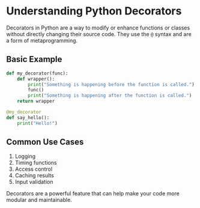 # Understanding Python Decorators

Decorators in Python are a way to modify or enhance functions or classes without directly changing their source code. They use the `@` syntax and are a form of metaprogramming.

## Basic Example

```python
def my_decorator(func):
    def wrapper():
        print("Something is happening before the function is called.")
        func()
        print("Something is happening after the function is called.")
    return wrapper

@my_decorator
def say_hello():
    print("Hello!")
```

## Common Use Cases

1. Logging
2. Timing functions
3. Access control
4. Caching results
5. Input validation

Decorators are a powerful feature that can help make your code more modular and maintainable. 